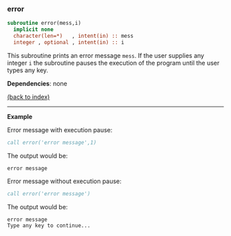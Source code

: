 
### error

```fortran
subroutine error(mess,i)
  implicit none
  character(len=*)   , intent(in) :: mess
  integer , optional , intent(in) :: i
```

This subroutine prints an error message $\texttt{mess}$. If the user supplies any integer $\texttt{i}$ the subroutine pauses the execution of the program until the user types any key.

**Dependencies**: none

[(back to index)](../index.md)

---

**Example**

Error message with execution pause:
```fortran
call error('error message',1)
```
The output would be:
```
error message
```

Error message without execution pause:
```fortran
call error('error message')
```
The output would be:
```
error message
Type any key to continue...
```









